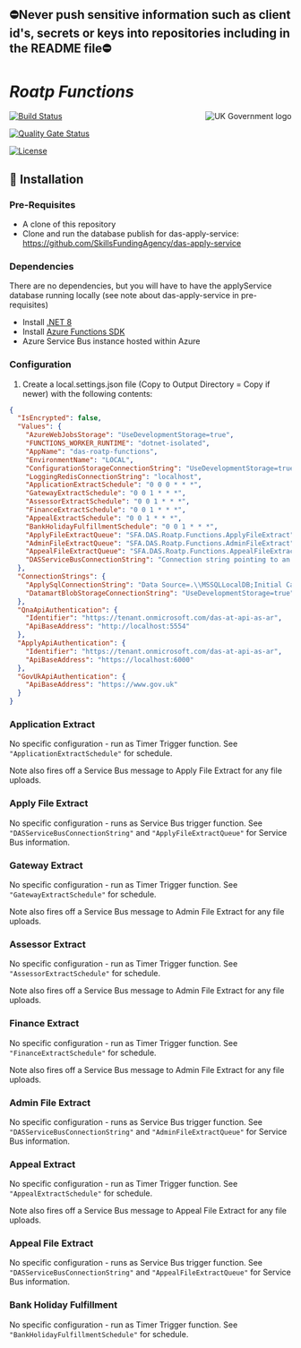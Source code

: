 ## ⛔Never push sensitive information such as client id's, secrets or keys into repositories including in the README file⛔

# _Roatp Functions_

<img src="https://avatars.githubusercontent.com/u/9841374?s=200&v=4" align="right" alt="UK Government logo">

[![Build Status](https://sfa-gov-uk.visualstudio.com/Digital%20Apprenticeship%20Service/_apis/build/status%2FApprenticeships%20Providers%2Fdas-roatp-functions?repoName=SkillsFundingAgency%2Fdas-roatp-functions&branchName=refs%2Fpull%2F53%2Fmerge)](https://sfa-gov-uk.visualstudio.com/Digital%20Apprenticeship%20Service/_build/latest?definitionId=2374&repoName=SkillsFundingAgency%2Fdas-roatp-functions&branchName=refs%2Fpull%2F53%2Fmerge)

[![Quality Gate Status](
https://sonarcloud.io/api/project_badges/measure?project=SkillsFundingAgency_das-roatp-functions&metric=alert_status)](https://sonarcloud.io/summary/new_code?id=SkillsFundingAgency_das-roatp-dunctions)

[![License](https://img.shields.io/badge/license-MIT-lightgrey.svg?longCache=true&style=flat-square)](https://en.wikipedia.org/wiki/MIT_License)


## 🚀 Installation

### Pre-Requisites
* A clone of this repository
* Clone and run the database publish for das-apply-service: https://github.com/SkillsFundingAgency/das-apply-service


### Dependencies
There are no dependencies, but you will have to have the applyService database running locally (see note about das-apply-service in pre-requisites)

- Install [.NET 8](https://www.microsoft.com/net/download)
- Install [Azure Functions SDK](https://docs.microsoft.com/en-us/azure/azure-functions/functions-run-local)
- Azure Service Bus instance hosted within Azure

### Configuration

1) Create a local.settings.json file (Copy to Output Directory = Copy if newer) with the following contents:

```json
{
  "IsEncrypted": false,
  "Values": {
    "AzureWebJobsStorage": "UseDevelopmentStorage=true",
    "FUNCTIONS_WORKER_RUNTIME": "dotnet-isolated",
    "AppName": "das-roatp-functions",
    "EnvironmentName": "LOCAL",
    "ConfigurationStorageConnectionString": "UseDevelopmentStorage=true",
    "LoggingRedisConnectionString": "localhost",
    "ApplicationExtractSchedule": "0 0 0 * * *",
    "GatewayExtractSchedule": "0 0 1 * * *",
    "AssessorExtractSchedule": "0 0 1 * * *",
    "FinanceExtractSchedule": "0 0 1 * * *",
    "AppealExtractSchedule": "0 0 1 * * *",
	"BankHolidayFulfillmentSchedule": "0 0 1 * * *",
	"ApplyFileExtractQueue": "SFA.DAS.Roatp.Functions.ApplyFileExtract",
	"AdminFileExtractQueue": "SFA.DAS.Roatp.Functions.AdminFileExtract",
	"AppealFileExtractQueue": "SFA.DAS.Roatp.Functions.AppealFileExtract",
	"DASServiceBusConnectionString": "Connection string pointing to an Azure Service Bus"
  },
  "ConnectionStrings": {
    "ApplySqlConnectionString": "Data Source=.\\MSSQLLocalDB;Initial Catalog=SFA.DAS.ApplyService;Integrated Security=True",
    "DatamartBlobStorageConnectionString": "UseDevelopmentStorage=true"
  },
  "QnaApiAuthentication": {
    "Identifier": "https://tenant.onmicrosoft.com/das-at-api-as-ar",
    "ApiBaseAddress": "http://localhost:5554"
  },
  "ApplyApiAuthentication": {
    "Identifier": "https://tenant.onmicrosoft.com/das-at-api-as-ar",
    "ApiBaseAddress": "https://localhost:6000"
  },
  "GovUkApiAuthentication": {
    "ApiBaseAddress": "https://www.gov.uk"
  }
}
```

### Application Extract

No specific configuration - run as Timer Trigger function. See `"ApplicationExtractSchedule"` for schedule.

Note also fires off a Service Bus message to Apply File Extract for any file uploads.

### Apply File Extract

No specific configuration - runs as Service Bus trigger function. See `"DASServiceBusConnectionString"` and `"ApplyFileExtractQueue"` for Service Bus information.

### Gateway Extract

No specific configuration - run as Timer Trigger function. See `"GatewayExtractSchedule"` for schedule.

Note also fires off a Service Bus message to Admin File Extract for any file uploads.

### Assessor Extract

No specific configuration - run as Timer Trigger function. See `"AssessorExtractSchedule"` for schedule.

Note also fires off a Service Bus message to Admin File Extract for any file uploads.

### Finance Extract

No specific configuration - run as Timer Trigger function. See `"FinanceExtractSchedule"` for schedule.

Note also fires off a Service Bus message to Admin File Extract for any file uploads.

### Admin File Extract

No specific configuration - runs as Service Bus trigger function. See `"DASServiceBusConnectionString"` and `"AdminFileExtractQueue"` for Service Bus information.

### Appeal Extract

No specific configuration - run as Timer Trigger function. See `"AppealExtractSchedule"` for schedule.

Note also fires off a Service Bus message to Appeal File Extract for any file uploads.

### Appeal File Extract

No specific configuration - runs as Service Bus trigger function. See `"DASServiceBusConnectionString"` and `"AppealFileExtractQueue"` for Service Bus information.

### Bank Holiday Fulfillment

No specific configuration - run as Timer Trigger function. See `"BankHolidayFulfillmentSchedule"` for schedule.